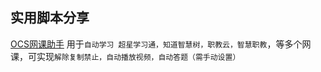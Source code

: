 ## 实用脚本分享
[OCS网课助手](https://docs.ocsjs.com/docs/script/)
用于`自动学习 超星学习通，知道智慧树，职教云，智慧职教`，等多个网课，可实现`解除复制禁止，自动播放视频，自动答题（需手动设置）`

